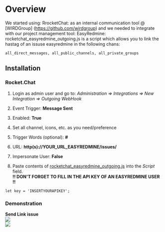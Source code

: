 # Overview
We started using: RrocketChat: as an internal communication tool @ [WIRDGroup] (https://github.com/wirdgroup) and we needed to integrate with our project management tool: EasyRedmine:<br>
rocketchat_easyredmine_outgoing.js is a script which allows you to link the hastag of an issuse easyredmine in the following chans:
```
all_direct_messages, all_public_channels, all_private_groups
```

## Installation

### Rocket.Chat

1. Login as admin user and go to:
_Administration => Integrations => New Integration => Outgoing WebHook_

2. Event Trigger: **Message Sent**

3. Enabled: **True**

4. Set all channel, icons, etc. as you need/preference

5. Trigger Words (optional): **#**

6. URL: **http(s)://YOUR_URL_EASYREDMINE/issues/**

7. Impersonate User: **False**

8. Paste contents of [rocketchat_easyredmine_outgoing.js](https://github.com/wirdgroup/rocketchat-easyredmine/rocketchat_easyredmine_outgoing.js) into the _Script_ field. <br>**!! DON'T FORGET TO FILL IN THE API KEY OF AN EASYREDMINE USER !!**
```
let key = 'INSERTYOURAPIKEY';
```

### Demonstration
**Send Link issue**<br>
<img src=https://github.com/wirdgroup/rocketchat-easyredmine/screenshots/rocketchat_easyredmine_1.png><br>
<img src=https://github.com/wirdgroup/rocketchat-easyredmine/screenshots/rocketchat_easyredmine_2.png>
